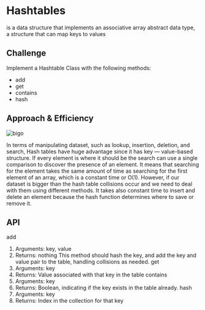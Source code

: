 # Hashtables
 is a data structure that implements an associative array abstract data type, a structure that can map keys to values

## Challenge
Implement a Hashtable Class with the following methods:

- add
- get
- contains
- hash

## Approach & Efficiency
 ![bigo](https://miro.medium.com/max/875/1*W4_MJgwQTobJFs8nS4wyVQ.png)

 In terms of manipulating dataset, such as lookup, insertion, deletion, and search, Hash tables have huge advantage since it has key — value-based structure. If every element is where it should be the search can use a single comparison to discover the presence of an element. It means that searching for the element takes the same amount of time as searching for the first element of an array, which is a constant time or O(1). However, if our dataset is bigger than the hash table collisions occur and we need to deal with them using different methods. It takes also constant time to insert and delete an element because the hash function determines where to save or remove it.


## API
 add
 1. Arguments: key, value
 2. Returns: nothing
 This method should hash the key, and add the key and value pair to the table, handling collisions as needed.
 get
 1. Arguments: key
 2. Returns: Value associated with that key in the table
 contains
 1. Arguments: key
 2. Returns: Boolean, indicating if the key exists in the table already.
 hash
 1. Arguments: key
 2. Returns: Index in the collection for that key
